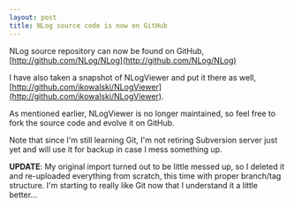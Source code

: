 ```yaml
---
layout: post
title: NLog source code is now on GitHub
---
```


NLog source repository can now be found on GitHub, [http://github.com/NLog/NLog](http://github.com/NLog/NLog)

I have also taken a snapshot of NLogViewer and put it there as well, [http://github.com/jkowalski/NLogViewer](http://github.com/jkowalski/NLogViewer).

As mentioned earlier, NLogViewer is no longer maintained, so feel free to fork the source code and evolve it on GitHub.

Note that since I'm still learning Git, I'm not retiring Subversion server just yet and will use it for backup in case I mess something up.

**UPDATE**: My original import turned out to be little messed up, so I deleted it and re-uploaded everything from scratch, this time with proper branch/tag structure. I'm starting to really like Git now that I understand it a little better...